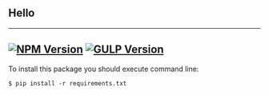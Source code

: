 ## Hello
---
[![NPM Version](https://img.shields.io/badge/python-3.6-blue)]()
[![GULP Version](https://img.shields.io/badge/pip-20.3.3-red)]()
---

To install this package you should execute command line:

```$ pip install -r requirements.txt```
